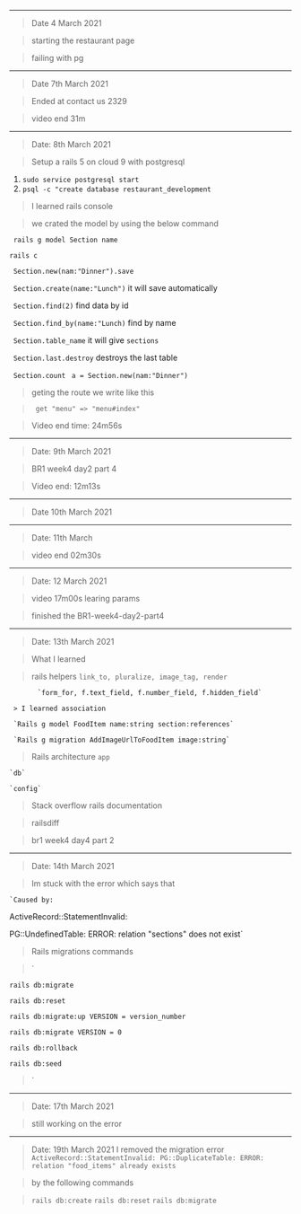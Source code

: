**************************************************************
> Date 4 March 2021

> starting the restaurant page

> failing with pg

*********************************************************************
> Date 7th March 2021

> Ended at contact us 2329

> video end 31m

***********************************************************************
> Date: 8th March 2021

> Setup a rails 5 on cloud 9 with postgresql 

 1. `sudo service postgresql start`
 2. `psql -c "create database restaurant_development`
 
> I learned rails console

> we crated the model by using the below command

` rails g model Section name`

`rails c`

` Section.new(nam:"Dinner").save`

` Section.create(name:"Lunch")` it will save automatically

` Section.find(2)` find data by id 

` Section.find_by(name:"Lunch)`  find by name

` Section.table_name` it will give `sections`

` Section.last.destroy` destroys the last table 

` Section.count`
` a = Section.new(nam:"Dinner")`

> geting the route we write like this

> ` get "menu" => "menu#index"` 

> Video end time: 24m56s 

*****************************************************************
> Date: 9th March 2021 

> BR1 week4 day2 part 4

> Video end: 12m13s 

******************************************************************
> Date 10th March 2021

************************************************************************

> Date: 11th March

> video end 02m30s

***************************************************************************

> Date: 12 March 2021

> video 17m00s learing params

> finished the BR1-week4-day2-part4

****************************************************************************

> Date: 13th March 2021

> What I learned 
  
  > rails helpers `link_to, pluralize, image_tag, render`
  
           `form_for, f.text_field, f.number_field, f.hidden_field`
           
     > I learned association 
     
     `Rails g model FoodItem name:string section:references`
     
     `Rails g migration AddImageUrlToFoodItem image:string`
     
  > Rails architecture 
    `app` 
    
    `db`
    
    `config`
    
 > Stack overflow rails documentation
 
 > railsdiff
 
 > br1 week4 day4 part 2 

*************************************************************************

> Date: 14th March 2021

> Im stuck with the error which says that 

    `Caused by:
    
ActiveRecord::StatementInvalid:

PG::UndefinedTable: ERROR:  relation "sections" does not exist`

> Rails migrations commands 

> `
 
 `rails db:migrate`
 
 `rails db:reset `
 
 `rails db:migrate:up VERSION = version_number`
 
 `rails db:migrate VERSION = 0 `
 
 `rails db:rollback`
 
 `rails db:seed `
 
 > `
 
 ****************************************************************
 
 > Date: 17th March 2021 
 
 > still working on the error 
 
 ********************************************************************
 > Date: 19th March 2021
 > I removed the migration error 
 `ActiveRecord::StatementInvalid: PG::DuplicateTable: ERROR:  relation "food_items" already exists`
 
 > by the following commands 
 
 > `rails db:create`
 > `rails db:reset`
 > `rails db:migrate`












